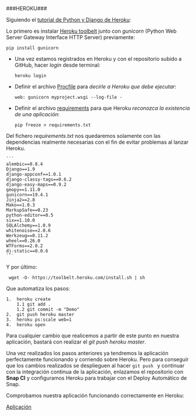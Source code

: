 ###HEROKU###

Siguiendo el [tutorial de Python y Django de Heroku](https://devcenter.heroku.com/articles/getting-started-with-python-o):

Lo primero es instalar [Heroku toolbelt](https://toolbelt.heroku.com) junto con *gunicorn* (Python Web Server Gateway Interface HTTP Server) previamente:
	
	pip install gunicorn

- Una vez estamos registrados en Heroku y con el repositorio subido a GitHub, hacer *login* desde terminal:

	``` heroku login ```
	
- Definir el archivo [Procfile](https://github.com/nachobit/IV_PR_OpenOrder/blob/master/Procfile) para *decirle a Heroku que debe ejecutar*:
	
	```
	web: gunicorn myproject.wsgi --log-file -
	```

- Definir el archivo [requirements](https://github.com/nachobit/IV_PR_OpenOrder/blob/master/requirements.txt) para que Heroku *reconozca la existencia de una aplicación*:

	```
	pip freeze > requirements.txt
	```
Del fichero *requirements.txt* nos quedaremos solamente con las dependencias realmente necesarias con el fin de evitar problemas al lanzar Heroku.

	```
	alembic==0.8.4
	Django==1.9
	django-appconf==1.0.1
	django-classy-tags==0.6.2
	django-easy-maps==0.9.2
	geopy==1.11.0
	gunicorn==19.4.1
	Jinja2==2.8
	Mako==1.0.3
	MarkupSafe==0.23
	python-editor==0.5
	six==1.10.0
	SQLAlchemy==1.0.9
	whitenoise==2.0.6
	Werkzeug==0.11.2
	wheel==0.26.0
	WTForms==2.0.2
	dj-static==0.0.6	
	```

Y por último:

	 wget -O- https://toolbelt.heroku.com/install.sh | sh 

Que automatiza los pasos:

	1.  heroku create
		1.1 git add .
		1.2 git commit -m "Demo"
	2.	git push heroku master
	3.	heroku ps:scale web=1
	4.	heroku open
	
Para cualquier cambio que realicemos a partir de este punto en nuestra aplicación, bastará con realizar el *git push heroku master*.

Una vez realizados los pasos anteriores ya tendremos la aplicación perfectamente funcionando y corriendo sobre Heroku. Pero para conseguir que los cambios realizados se desplieguen al hacer ```git push ``` y continuar con la integración continua de la aplicación, enlazamos el repositorio con **Snap CI** y configuramos Heroku para trabajar con el Deploy Automático de Snap.
	
Comprobamos nuestra aplicación funcionando correctamente en Heroku:

[Aplicación](https://baresdai.herokuapp.com/rango)
